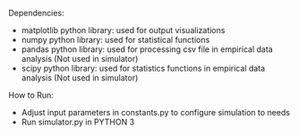 Dependencies:
* matplotlib python library: used for output visualizations
* numpy python library: used for statistical functions
* pandas python library: used for processing csv file in empirical data analysis (Not used in simulator)
* scipy python library: used for statistics functions in empirical data analysis (Not used in simulator)

How to Run:
* Adjust input parameters in constants.py to configure simulation to needs
* Run simulator.py in PYTHON 3
